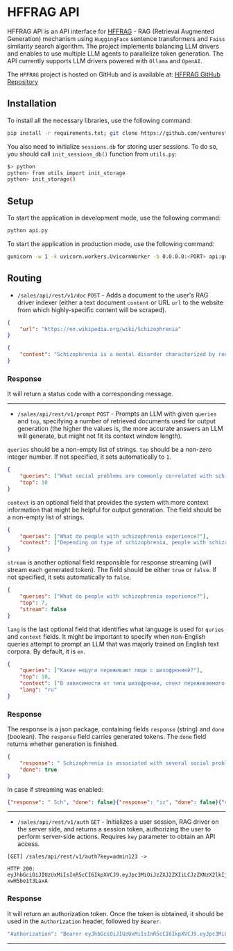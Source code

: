 # HFFRAG API

HFFRAG API is an API interface for [HFFRAG](https://github.com/venturestranger/hffrag) - RAG (Retrieval Augmented Generation) mechanism using `HuggingFace` sentence transformers and `Faiss` similarity search algorithm. The project implements balancing LLM drivers and enables to use multiple LLM agents to parallelize token generation. The API currently supports LLM drivers powered with `Ollama` and `OpenAI`.

The `HFFRAG` project is hosted on GitHub and is available at: [HFFRAG GitHub Repository](https://github.com/venturestranger/hffrag)

## Installation
To install all the necessary libraries, use the following command:
```bash
pip install -r requirements.txt; git clone https://github.com/venturestranger/hffrag
```
You also need to initialize `sessions.db` for storing user sessions. To do so, you should call `init_sessions_db()` function from `utils.py`:

```bash
$> python
python> from utils import init_storage
python> init_storage()
```

## Setup
To start the application in development mode, use the following command:
```bash
python api.py
```
To start the application in production mode, use the following command:
```bash
gunicorn -w 1 -k uvicorn.workers.UvicornWorker -b 0.0.0.0:<PORT> api:gunicorn_factory
```

## Routing
- `/sales/api/rest/v1/doc` `POST` - Adds a document to the user's RAG driver indexer (either a text document `content` or URL `url` to the website from which highly-specific content will be scraped).
```json
{
    "url": "https://en.wikipedia.org/wiki/Schizophrenia"
}
```
```json
{
    "content": "Schizophrenia is a mental disorder characterized by reoccurring episodes of psychosis..."
}
```

### Response
It will return a status code with a corresponding message.

---

- `/sales/api/rest/v1/prompt` `POST` - Prompts an LLM with given `queries` and `top`, specifying a number of retrieved documents used for output generation (the higher the values is, the more accurate answers an LLM will generate, but might not fit its context window length). 

`queries` should be a non-empty list of strings. `top` should be a non-zero integer number. If not specified, it sets automatically to `1`.
```json
{
    "queries": ["What social problems are commonly correlated with schizophrenia?", "How can schizophrenia be cured?"],
    "top": 10
}
```
`context` is an optional field that provides the system with more context information that might be helpful for output generation. The field should be a non-empty list of strings.
```json
{
    "queries": ["What do people with schizophrenia experience?"],
    "context": ["Depending on type of schizophrenia, people with schizophrenia experience ..."]
}
```
`stream` is another optional field responsible for response streaming (will stream each generated token). The field should be either `true` or `false`. If not specified, it sets automatically to `false`.
```json
{
    "queries": ["What do people with schizophrenia experience?"],
    "top": 7,
    "stream": false
}
```
`lang` is the last optional field that identifies what language is used for `quries` and `context` fields. It might be important to specify when non-English queries attempt to prompt an LLM that was majorly trained on English text corpora. By default, it is `en`.
```json
{
    "queries": ["Какие недуги переживают люди с шизофренией?"],
    "top": 10,
    "context": ["В зависимости от типа шизофрении, спект переживаемого опыта может ..."],
    "lang": "ru"
}
```

### Response

The response is a json package, containing fields `response` (string) and `done` (boolean). The `response` field carries generated tokens. The `done` field returns whether generation is finished. 
```json
{
    "response": " Schizophrenia is associated with several social problems, including: social isolation and withdrawal, difficulties in forming and maintaining relationships, poor communication skills, and unemployment or underemployment",
    "done": true
}
```

In case if streaming was enabled:
```json
{"response": " Sch", "done": false}{"response": "iz", "done": false}{"response": "oph", "done": false}{"response": "ren", "done": false}{"response": "ia", "done": false}{"response": " is", "done": false}...
```

---

- `/sales/api/rest/v1/auth` `GET` - Initializes a user session, RAG driver on the server side, and returns a session token, authorizing the user to perform server-side actions. Requires `key` parameter to obtain an API access.
```
[GET] /sales/api/rest/v1/auth?key=admin123 ->

HTTP 200:
eyJhbGciOiJIUzUxMiIsInR5cCI6IkpXVCJ9.eyJpc3MiOiJzZXJ2ZXIiLCJzZXNzX2lkIjoyMjM0NzIxMDYxNTUxMzYzfQ.FzaeHugT0SrAGraLvopFmEV3D_nU_qQz5pnhgGq440rrcXOlBsQuXip2OQ0ppQq7qD5TD5cB-xwH5be1t3LaxA
```

### Response
It will return an authorization token. Once the token is obtained, it should be used in the `Authorization` header, followed by `Bearer`.
```bash
"Authorization": "Bearer eyJhbGciOiJIUzUxMiIsInR5cCI6IkpXVCJ9.eyJpc3MiOiJzZXJ2ZXIiLCJzZXNzX2lkIjoyMjM0NzIxMDYxNTUxMzYzfQ.FzaeHugT0SrAGraLvopFmEV3D_nU_qQz5pnhgGq440rrcXOlBsQuXip2OQ0ppQq7qD5TD5cB-xwH5be1t3LaxA"
```

---
